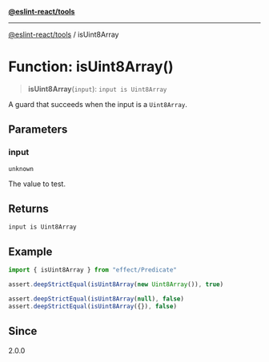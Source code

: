 [**@eslint-react/tools**](../README.md)

***

[@eslint-react/tools](../README.md) / isUint8Array

# Function: isUint8Array()

> **isUint8Array**(`input`): `input is Uint8Array`

A guard that succeeds when the input is a `Uint8Array`.

## Parameters

### input

`unknown`

The value to test.

## Returns

`input is Uint8Array`

## Example

```ts
import { isUint8Array } from "effect/Predicate"

assert.deepStrictEqual(isUint8Array(new Uint8Array()), true)

assert.deepStrictEqual(isUint8Array(null), false)
assert.deepStrictEqual(isUint8Array({}), false)
```

## Since

2.0.0
